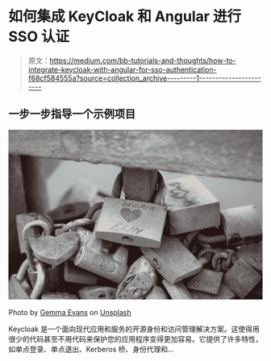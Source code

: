 # 如何集成 KeyCloak 和 Angular 进行 SSO 认证

> 原文：<https://medium.com/bb-tutorials-and-thoughts/how-to-integrate-keycloak-with-angular-for-sso-authentication-f68cf584555a?source=collection_archive---------1----------------------->

## **一步一步指导一个示例项目**

![](img/dc5adaa4f44ec588dd3e4941bf5c4dc9.png)

Photo by [Gemma Evans](https://unsplash.com/@stayandroam?utm_source=medium&utm_medium=referral) on [Unsplash](https://unsplash.com?utm_source=medium&utm_medium=referral)

Keycloak 是一个面向现代应用和服务的开源身份和访问管理解决方案。这使得用很少的代码甚至不用代码来保护您的应用程序变得更加容易。它提供了许多特性，如单点登录、单点退出、Kerberos 桥、身份代理和…